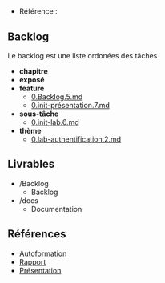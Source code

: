 #  

- Référence :   

 

## Backlog 

Le backlog est une liste ordonées des tâches 

- **chapitre** 
- **exposé** 
- **feature** 
  - [0.Backlog.5.md](./Backlog/feature/0.Backlog.5.md) 
  - [0.init-présentation.7.md](./Backlog/feature/0.init-présentation.7.md) 
- **sous-tâche** 
  - [0.init-lab.6.md](./Backlog/sous-tâche/0.init-lab.6.md) 
- **thème** 
  - [0.lab-authentification.2.md](./Backlog/thème/0.lab-authentification.2.md) 
## Livrables 

 

- /Backlog 
  - Backlog 
- /docs 
  - Documentation 
## Références 

 

- [Autoformation](#) 
- [Rapport](https://labs-web.github.io/lab-authentification/rapport.html) 
- [Présentation](https://labs-web.github.io/lab-authentification/presentation.html) 

